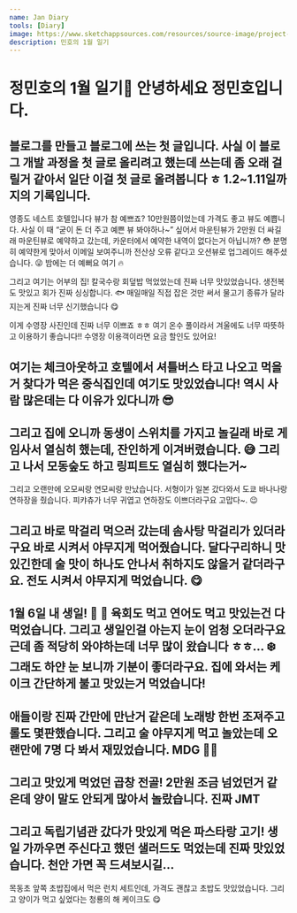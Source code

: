 ```yaml
---
name: Jan Diary
tools: [Diary]
image: https://www.sketchappsources.com/resources/source-image/project-neon-groove-music-ui.png
description: 민호의 1월 일기
---
```


# 정민호의 1월 일기🚗 안녕하세요 정민호입니다.
블로그를 만들고 블로그에 쓰는 첫 글입니다. 사실 이 블로그 개발 과정을 첫 글로 올리려고 했는데 쓰는데 좀 오래 걸릴거 같아서 일단 이걸 첫 글로 올려봅니다 ㅎ 
**1.2~1.11일까지의 기록입니다.** 
--- 
영종도 네스트 호텔입니다 뷰가 참 예쁘죠? 10만원쯤이었는데 가격도 좋고 뷰도 예쁩니다. 사실 이 때 “굳이 돈 더 주고 예쁜 뷰 봐야하나~” 싶어서 마운틴뷰가 2만원 더 싸길래 마운틴뷰로 예약하고 갔는데, 카운터에서 예약한 내역이 없다는거 아닙니까? 😳 분명히 예약한게 맞아서 이메일 보여주니까 전산상 오류 같다고 오션뷰로 업그레이드 해주셨습니다. 😜 밤에는 더 예뻐요 여기 🔥

그리고 여기는 어부의 집! 칼국수랑 회덮밥 먹었었는데 진짜 너무 맛있었습니다. 생전복도 맛있고 회가 진짜 싱싱합니다. 🐟 매일매일 직접 잡은 것만 써서 물고기 종류가 달라지는게 진짜 너무 신기했습니다 😋

이게 수영장 사진인데 진짜 너무 이쁘죠 ㅎㅎ 여기 온수 풀이라서 겨울에도 너무 따뜻하고 이용하기 좋습니다!! 수영장 이용객이라면 요금 할인도 있어요!

여기는 체크아웃하고 호텔에서 셔틀버스 타고 나오고 먹을거 찾다가 먹은 중식집인데 여기도 맛있었습니다! 역시 사람 많은데는 다 이유가 있다니까 😎
---
그리고 집에 오니까 동생이 스위치를 가지고 놀길래 바로 게임사서 열심히 했는데, 잔인하게 이겨버렸습니다. 😅 그리고 나서 모동숲도 하고 링피트도 열심히 했다는거~ 
---
그리고 오랜만에 오모씨랑 연모씨랑 만났습니다. 서형이가 일본 갔다와서 도쿄 바나나랑 연하장을 줬습니다. 피캬츄가 너무 귀엽고 연하장도 이쁘더라구요 고맙다~. 😉

그리고 바로 막걸리 먹으러 갔는데 솜사탕 막걸리가 있더라구요 바로 시켜서 야무지게 먹어줬습니다. 달다구리하니 맛있긴한데 술 맛이 하나도 안나서 취하지도 않을거 같더라구요. 전도 시켜서 야무지게 먹었습니다. 😋
---
1월 6일 내 생일! 🎂 🥳 육회도 먹고 연어도 먹고 맛있는건 다 먹었습니다. 그리고 생일인걸 아는지 눈이 엄청 오더라구요 근데 좀 적당히 와야하는데 너무 많이 왔습니다 ㅎㅎ... ❄️ 그래도 하얀 눈 보니까 기분이 좋더라구요. 집에 와서는 케이크 간단하게 불고 맛있는거 먹었습니다! 
---
애들이랑 진짜 간만에 만난거 같은데 노래방 한번 조져주고 롤도 몇판했습니다. 그리고 술 야무지게 먹고 놀았는데 오랜만에 7명 다 봐서 재밌었습니다. **MDG** 🤟🏻 
---
그리고 맛있게 먹었던 곱창 전골! 2만원 조금 넘었던거 같은데 양이 말도 안되게 많아서 놀랐습니다. 진짜 **JMT** 
---
그리고 독립기념관 갔다가 맛있게 먹은 파스타랑 고기! 생일 가까우면 주신다고 했던 샐러드도 먹었는데 진짜 맛있었습니다. 천안 가면 꼭 드셔보시길... 
---
목동초 앞쪽 초밥집에서 먹은 런치 세트인데, 가격도 괜찮고 초밥도 맛있었습니다. 그리고 양이가 먹고 싶었다는 청룡의 해 케이크도 😋